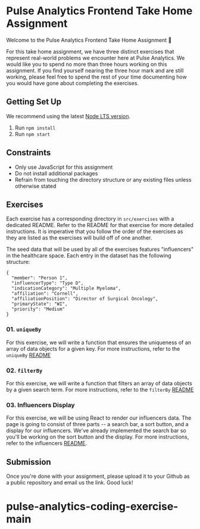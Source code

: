 # Pulse Analytics Frontend Take Home Assignment

Welcome to the Pulse Analytics Frontend Take Home Assignment 👋

For this take home assignment, we have three distinct exercises that represent real-world problems we encounter here at Pulse Analytics. We would like you to spend no more than three hours working on this assignment. If you find yourself nearing the three hour mark and are still working, please feel free to spend the rest of your time documenting how you would have gone about completing the exercises.

## Getting Set Up

We recommend using the latest [Node LTS version](https://nodejs.org/en/).

1. Run `npm install`
2. Run `npm start`

## Constraints

- Only use JavaScript for this assignment
- Do not install additional packages
- Refrain from touching the directory structure or any existing files unless otherwise stated

## Exercises

Each exercise has a corresponding directory in `src/exercises` with a dedicated README. Refer to the README for that exercise for more detailed instructions. It is imperative that you follow the order of the exercises as they are listed as the exercises will build off of one another.

The seed data that will be used by all of the exercises features "influencers" in the healthcare space. Each entry in the dataset has the following structure:

```
{
  "member": "Person 1",
  "influencerType": "Type D",
  "indicationCategory": "Multiple Myeloma",
  "affiliation": "Cornell",
  "affiliationPosition": "Director of Surgical Oncology",
  "primaryState": "WI",
  "priority": "Medium"
}
```

### 01. `uniqueBy`

For this exercise, we will write a function that ensures the uniqueness of an array of data objects for a given key. For more instructions, refer to the `uniqueBy` [README](https://github.com/pulse-analytics/pulse-analytics-coding-exercise/tree/main/src/exercises/exercise_1_uniqueBy)

### 02. `filterBy`

For this exercise, we will write a function that filters an array of data objects by a given search term. For more instructions, refer to the `filterBy` [README](https://github.com/pulse-analytics/pulse-analytics-coding-exercise/tree/main/src/exercises/exercise_2_filterBy)

### 03. Influencers Display

For this exercise, we will be using React to render our influencers data. The page is going to consist of three parts -- a search bar, a sort button, and a display for our influencers. We've already implemented the search bar so you'll be working on the sort button and the display. For more instructions, refer to the influencers [README](https://github.com/pulse-analytics/pulse-analytics-coding-exercise/tree/main/src/exercises/exercise_3_influencers).

## Submission

Once you're done with your assignment, please upload it to your Github as a public repository and email us the link. Good luck!
# pulse-analytics-coding-exercise-main

